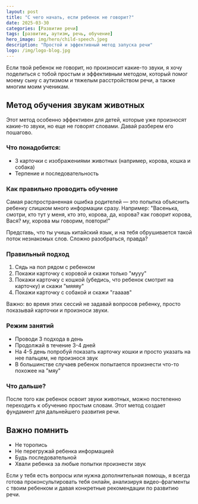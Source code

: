 ```yaml
---
layout: post
title: "С чего начать, если ребенок не говорит?"
date: 2025-03-30
categories: [Развитие речи]
tags: [развитие, аутизм, речь, обучение]
hero_image: img/hero/child-speech.jpeg
description: "Простой и эффективный метод запуска речи"
logo: /img/logo-blog.jpg
---
```


Если твой ребенок не говорит, но произносит какие-то звуки, я хочу поделиться с тобой простым и эффективным методом, который помог моему сыну с аутизмом и тяжелым расстройством речи, а также многим моим ученикам.

## Метод обучения звукам животных

Этот метод особенно эффективен для детей, которые уже произносят какие-то звуки, но еще не говорят словами. Давай разберем его пошагово.

### Что понадобится:
- 3 карточки с изображениями животных (например, корова, кошка и собака)
- Терпение и последовательность

### Как правильно проводить обучение

Самая распространенная ошибка родителей — это попытка объяснить ребенку слишком много информации сразу. Например:
"Васенька, смотри, кто тут у меня, кто это, корова, да, корова? как говорит корова, Вася? му, корова мы говорим, повтори!"

Представь, что ты учишь китайский язык, и на тебя обрушивается такой поток незнакомых слов. Сложно разобраться, правда?

### Правильный подход

1. Сядь на пол рядом с ребенком
2. Покажи карточку с коровой и скажи только "мууу"
3. Покажи карточку с кошкой (убедись, что ребенок смотрит на карточку) и скажи "мяяяу"
4. Покажи карточку с собакой и скажи "гаааав"

Важно: во время этих сессий не задавай вопросов ребенку, просто показывай карточки и произноси звуки.

### Режим занятий
- Проводи 3 подхода в день
- Продолжай в течение 3-4 дней
- На 4-5 день попробуй показать карточку кошки и просто указать на нее пальцем, не произнося звук
- В большинстве случаев ребенок попытается произнести что-то похожее на "мяу"

### Что дальше?
После того как ребенок освоит звуки животных, можно постепенно переходить к обучению простым словам. Этот метод создает фундамент для дальнейшего развития речи.

## Важно помнить
- Не торопись
- Не перегружай ребенка информацией
- Будь последовательной
- Хвали ребенка за любые попытки произнести звук

Если у тебя есть вопросы или нужна дополнительная помощь, я всегда готова проконсультировать тебя онлайн, анализируя видео-фрагменты с твоим ребенком и давая конкретные рекомендации по развитию речи. 